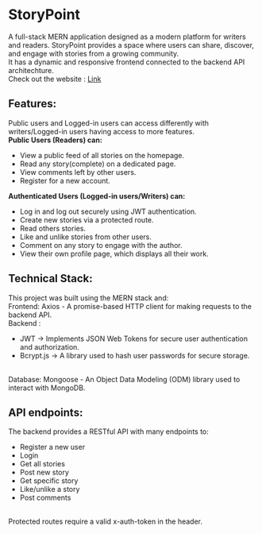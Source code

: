 # StoryPoint
A full-stack MERN application designed as a modern platform for writers and readers. StoryPoint provides a space where users can share, discover, and engage with stories from a growing community. <br>
It has a dynamic and responsive frontend connected to the backend API architechture.
<br>
Check out the website : [Link](https://storypoint-vcne.onrender.com/)
## Features:
Public users and Logged-in users can access differently with writers/Logged-in users having access to more features.
<br>
**Public Users (Readers) can:**
- View a public feed of all stories on the homepage.
- Read any story(complete) on a dedicated page.
- View comments left by other users.
- Register for a new account.

**Authenticated Users (Logged-in users/Writers) can:**
- Log in and log out securely using JWT authentication.
- Create new stories via a protected route.
- Read others stories.
- Like and unlike stories from other users.
- Comment on any story to engage with the author.
- View their own profile page, which displays all their work.
## Technical Stack:
This project was built using the MERN stack and:
<br>
Frontend: Axios - A promise-based HTTP client for making requests to the backend API.
<br>
Backend : 
- JWT -> Implements JSON Web Tokens for secure user authentication and authorization.
- Bcrypt.js -> A library used to hash user passwords for secure storage.
<br>
Database: Mongoose - An Object Data Modeling (ODM) library used to interact with MongoDB.

## API endpoints:
The backend provides a RESTful API with many endpoints to: 
- Register a new user
- Login
- Get all stories
- Post new story
- Get specific story
- Like/unlike a story
- Post comments
<br>
Protected routes require a valid x-auth-token in the header.
